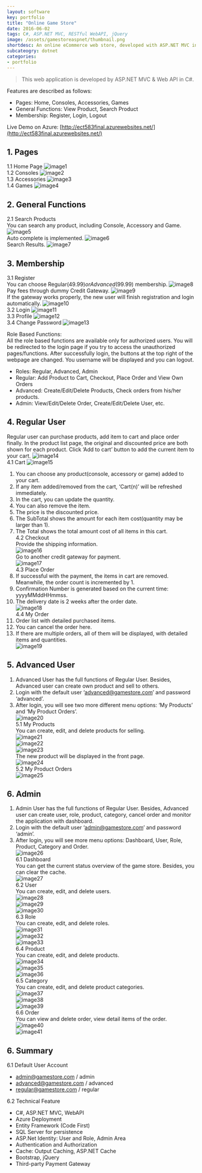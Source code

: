 ```yaml
---
layout: software
key: portfolio
title: "Online Game Store"
date: 2016-06-02
tags: C#, ASP.NET MVC, RESTful WebAPI, jQuery
image: /assets/gamestoreaspnet/thumbnail.png
shortdesc: An online eCommerce web store, developed with ASP.NET MVC in C#.
subcateogry: dotnet
categories:
- portfolio
---
```


> This web application is developed by ASP.NET MVC & Web API in C\#.

Features are described as follows:  

* Pages: Home, Consoles, Accessories, Games
* General Functions: View Product, Search Product
* Membership: Register, Login, Logout

Live Demo on Azure: [http://ect583final.azurewebsites.net/](http://ect583final.azurewebsites.net/)

## 1. Pages  
1.1 Home Page
![image1](/assets/gamestoreaspnet/image1.png)  
1.2 Consoles
![image2](/assets/gamestoreaspnet/image2.png)  
1.3 Accessories
![image3](/assets/gamestoreaspnet/image3.png)  
1.4 Games
![image4](/assets/gamestoreaspnet/image4.png)  

## 2. General Functions  
2.1 Search Products  
You can search any product, including Console, Accessory and Game.
![image5](/assets/gamestoreaspnet/image5.png)  
Auto complete is implemented.
![image6](/assets/gamestoreaspnet/image6.png)  
Search Results.
![image7](/assets/gamestoreaspnet/image7.png)  

## 3. Membership
3.1 Register  
You can choose Regular($49.99) or Advanced($99.99) membership.
![image8](/assets/gamestoreaspnet/image8.png)  
Pay fees through dummy Credit Gateway.
![image9](/assets/gamestoreaspnet/image9.png)  
If the gateway works properly, the new user will finish registration and login automatically.
![image10](/assets/gamestoreaspnet/image10.png)  
3.2 Login
![image11](/assets/gamestoreaspnet/image11.png)  
3.3 Profile
![image12](/assets/gamestoreaspnet/image12.png)  
3.4 Change Password
![image13](/assets/gamestoreaspnet/image13.png)  

Role Based Functions:  
All the role based functions are available only for authorized users. You will be redirected to the login page if you try to access the unauthorized pages/functions.
After successfully login, the buttons at the top right of the webpage are changed. You username will be displayed and you can logout.

* Roles: Regular, Advanced, Admin
* Regular: Add Product to Cart, Checkout, Place Order and View Own Orders
* Advanced: Create/Edit/Delete Products, Check orders from his/her products.
* Admin: View/Edit/Delete Order, Create/Edit/Delete User, etc.

## 4. Regular User
Regular user can purchase products, add item to cart and place order finally. In the product list page, the original and discounted price are both shown for each product. Click ‘Add to cart’ button to add the current item to your cart.
![image14](/assets/gamestoreaspnet/image14.png)  
4.1 Cart
![image15](/assets/gamestoreaspnet/image15.png)  
1) You can choose any product(console, accessory or game) added to your cart.  
2) If any item added/removed from the cart, ‘Cart(n)’ will be refreshed immediately.  
3) In the cart, you can update the quantity.  
4) You can also remove the item.  
5) The price is the discounted price.  
6) The SubTotal shows the amount for each item cost(quantity may be larger than 1).  
7) The Total shows the total amount cost of all items in this cart.  
4.2 Checkout  
Provide the shipping information.  
![image16](/assets/gamestoreaspnet/image16.png)  
Go to another credit gateway for payment.  
![image17](/assets/gamestoreaspnet/image17.png)  
4.3 Place Order  
1) If successful with the payment, the items in cart are removed. Meanwhile, the order count is incremented by 1.  
2) Confirmation Number is generated based on the current time: yyyyMMddHHmmss.  
3) The delivery date is 2 weeks after the order date.  
![image18](/assets/gamestoreaspnet/image18.png)  
4.4 My Order  
1) Order list with detailed purchased items.  
2) You can cancel the order here.  
3) If there are multiple orders, all of them will be displayed, with detailed items and quantities.  
![image19](/assets/gamestoreaspnet/image19.png)  

## 5. Advanced User
1) Advanced User has the full functions of Regular User. Besides, Advanced user can create own product and sell to others.  
2) Login with the default user ‘advanced@gamestore.com’ and password ‘advanced’.  
3) After login, you will see two more different menu options: ‘My Products’ and ‘My Product Orders’.  
![image20](/assets/gamestoreaspnet/image20.png)  
5.1 My Products  
You can create, edit, and delete products for selling.  
![image21](/assets/gamestoreaspnet/image21.png)  
![image22](/assets/gamestoreaspnet/image22.png)  
![image23](/assets/gamestoreaspnet/image23.png)  
The new product will be displayed in the front page.  
![image24](/assets/gamestoreaspnet/image24.png)  
5.2 My Product Orders  
![image25](/assets/gamestoreaspnet/image25.png)  

## 6. Admin
1) Admin User has the full functions of Regular User. Besides, Advanced user can create user, role, product, category, cancel order and monitor the application with dashboard.  
2) Login with the default user ‘admin@gamestore.com’ and password ‘admin’.  
3) After login, you will see more menu options: Dashboard, User, Role, Product, Category and Order.  
![image26](/assets/gamestoreaspnet/image26.png)  
6.1 Dashboard  
You can get the current status overview of the game store. Besides, you can clear the cache.  
![image27](/assets/gamestoreaspnet/image27.png)  
6.2 User  
You can create, edit, and delete users.  
![image28](/assets/gamestoreaspnet/image28.png)  
![image29](/assets/gamestoreaspnet/image29.png)  
![image30](/assets/gamestoreaspnet/image30.png)  
6.3 Role  
You can create, edit, and delete roles.  
![image31](/assets/gamestoreaspnet/image31.png)  
![image32](/assets/gamestoreaspnet/image32.png)  
![image33](/assets/gamestoreaspnet/image33.png)  
6.4 Product  
You can create, edit, and delete products.  
![image34](/assets/gamestoreaspnet/image34.png)  
![image35](/assets/gamestoreaspnet/image35.png)  
![image36](/assets/gamestoreaspnet/image36.png)  
6.5 Category  
You can create, edit, and delete product categories.  
![image37](/assets/gamestoreaspnet/image37.png)  
![image38](/assets/gamestoreaspnet/image38.png)  
![image39](/assets/gamestoreaspnet/image39.png)  
6.6 Order  
You can view and delete order, view detail items of the order.  
![image40](/assets/gamestoreaspnet/image40.png)  
![image41](/assets/gamestoreaspnet/image41.png)  

## 6. Summary
6.1 Default User Account

* admin@gamestore.com / admin
* advanced@gamestore.com / advanced
* regular@gamestore.com / regular

6.2 Technical Feature

* C\#, ASP.NET MVC, WebAPI
* Azure Deployment
* Entity Framework (Code First)
* SQL Server for persistence
* ASP.Net Identity: User and Role, Admin Area
* Authentication and Authorization
* Cache: Output Caching, ASP.NET Cache
* Bootstrap, jQuery
* Third-party Payment Gateway
